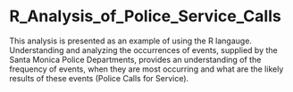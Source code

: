 # R_Analysis_of_Police_Service_Calls
This analysis is presented as an example of using the R langauge. Understanding and analyzing the occurrences of events, supplied by the Santa Monica Police Departments, provides an understanding of the frequency of events, when they are most occurring and what are the likely results of these events (Police Calls for Service). 
